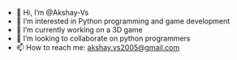 - 👋 Hi, I’m @Akshay-Vs
- 👀 I’m interested in Python programming and game development
- 🌱 I’m currently working on a 3D game
- 💞️ I’m looking to collaborate on python programmers
- 📫 How to reach me: akshay.vs2005@gmail.com 

<!---
Akshay-Vs/Akshay-Vs is a ✨ special ✨ repository because its `README.md` (this file) appears on your GitHub profile.
You can click the Preview link to take a look at your changes.
--->
